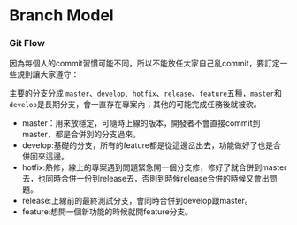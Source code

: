 # Branch Model

### Git Flow

因為每個人的commit習慣可能不同，所以不能放任大家自己亂commit，要訂定一些規則讓大家遵守：

主要的分支分成 `master`、`develop`、`hotfix`、`release`、`feature`五種，`master`和`develop`是長期分支，會一直存在專案內；其他的可能完成任務後就被砍。

* master：用來放穩定，可隨時上線的版本，開發者不會直接commit到master，都是合併別的分支過來。
* develop:基礎的分支，所有的feature都是從這邊岔出去，功能做好了也是合併回來這邊。
* hotfix:熱修，線上的專案遇到問題緊急開一個分支修，修好了就合併到master去，也同時合併一份到release去，否則到時候release合併的時候又會出問題。
* release:上線前的最終測試分支，會同時合併到develop跟master。
* feature:想開一個新功能的時候就開feature分支。
